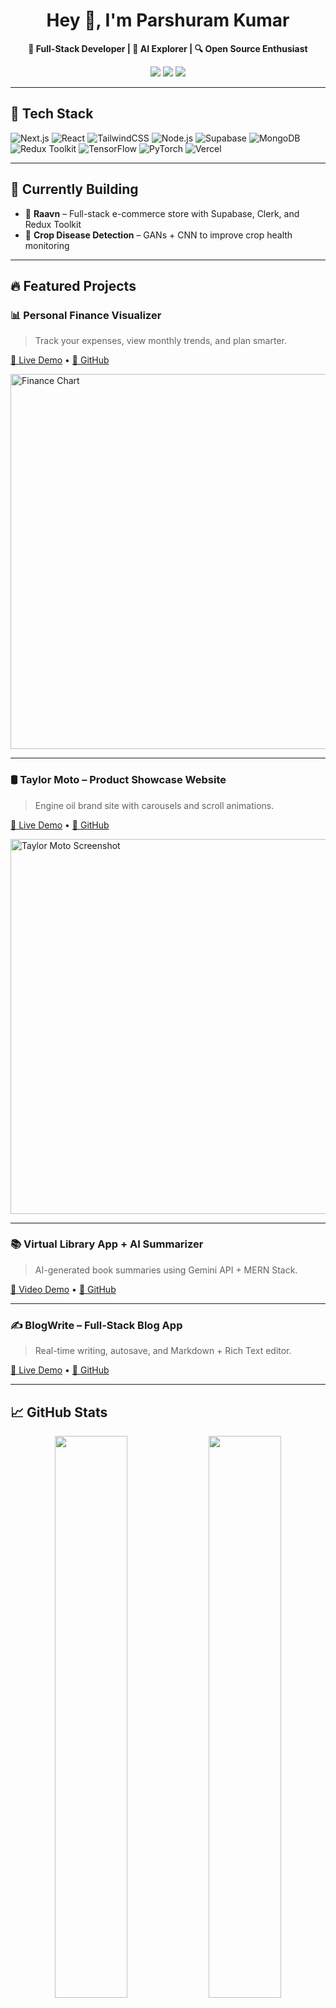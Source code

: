 <h1 align="center">Hey 👋, I'm Parshuram Kumar</h1>
<p align="center">
  <b>🚀 Full-Stack Developer | 🤖 AI Explorer | 🔍 Open Source Enthusiast</b>
</p>

<p align="center">
  <a href="https://github.com/KrParshuram"><img src="https://img.shields.io/github/followers/KrParshuram?label=Follow&style=social"></a>
  <a href="https://linkedin.com/in/krparshu"><img src="https://img.shields.io/badge/LinkedIn-krparshu-blue?style=flat&logo=linkedin"></a>
  <a href="mailto:yadavparshuram991@gmail.com"><img src="https://img.shields.io/badge/Gmail-yadavparshuram991@gmail.com-red?style=flat&logo=gmail&logoColor=white"></a>
</p>

---

## 🚀 Tech Stack

![Next.js](https://img.shields.io/badge/-Next.js-000?style=for-the-badge&logo=next.js)
![React](https://img.shields.io/badge/-React-61DAFB?style=for-the-badge&logo=react)
![TailwindCSS](https://img.shields.io/badge/-TailwindCSS-38B2AC?style=for-the-badge&logo=tailwind-css)
![Node.js](https://img.shields.io/badge/-Node.js-339933?style=for-the-badge&logo=node.js)
![Supabase](https://img.shields.io/badge/-Supabase-3ECF8E?style=for-the-badge&logo=supabase)
![MongoDB](https://img.shields.io/badge/-MongoDB-47A248?style=for-the-badge&logo=mongodb)
![Redux Toolkit](https://img.shields.io/badge/-Redux--Toolkit-764abc?style=for-the-badge&logo=redux)
![TensorFlow](https://img.shields.io/badge/-TensorFlow-FF6F00?style=for-the-badge&logo=tensorflow)
![PyTorch](https://img.shields.io/badge/-PyTorch-EE4C2C?style=for-the-badge&logo=pytorch)
![Vercel](https://img.shields.io/badge/-Vercel-000?style=for-the-badge&logo=vercel)

---

## 🧠 Currently Building
- 🛒 **Raavn** – Full-stack e-commerce store with Supabase, Clerk, and Redux Toolkit
- 🌾 **Crop Disease Detection** – GANs + CNN to improve crop health monitoring

---

## 🔥 Featured Projects

### 📊 Personal Finance Visualizer  
> Track your expenses, view monthly trends, and plan smarter.

[🔗 Live Demo](https://blog-write-three.vercel.app) • [🧠 GitHub](https://github.com/KrParshuram/blogWrite)

<img src="https://raw.githubusercontent.com/KrParshuram/blogWrite/main/public/screenshot/categorychart.png" width="600" alt="Finance Chart" />

---

### 🛢️ Taylor Moto – Product Showcase Website  
> Engine oil brand site with carousels and scroll animations.

[🔗 Live Demo](https://taylormoto-landing.vercel.app) • [🧠 GitHub](https://github.com/KrParshuram/taylormoto-landing)

<img src="https://raw.githubusercontent.com/KrParshuram/taylormoto-landing/main/public/screenshots/homepage.png" width="600" alt="Taylor Moto Screenshot" />

---

### 📚 Virtual Library App + AI Summarizer  
> AI-generated book summaries using Gemini API + MERN Stack.

[🎥 Video Demo](https://youtu.be/-wBU68enMnM) • [🧠 GitHub](https://github.com/KrParshuram/book-mern-app-summary-usingAI)

---

### ✍️ BlogWrite – Full-Stack Blog App  
> Real-time writing, autosave, and Markdown + Rich Text editor.

[🔗 Live Demo](https://blog-write-three.vercel.app) • [🧠 GitHub](https://github.com/KrParshuram/blogWrite)

---

## 📈 GitHub Stats

<p align="center">
  <img src="https://github-readme-stats.vercel.app/api?username=KrParshuram&show_icons=true&theme=radical&hide_border=true" width="48%" />
  <img src="https://github-readme-stats.vercel.app/api/top-langs/?username=KrParshuram&layout=compact&theme=radical&hide_border=true" width="48%" />
</p>

---

## 💬 Let's Connect!

- 📬 Email: [yadavparshuram991@gmail.com](mailto:yadavparshuram991@gmail.com)  
- 💼 LinkedIn: [linkedin.com/in/krparshu](https://linkedin.com/in/krparshu)  
- 🧠 GitHub: [github.com/KrParshuram](https://github.com/KrParshuram)

---
